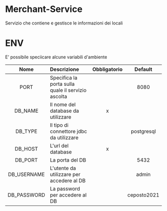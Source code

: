 # Merchant-Service

Servizio che contiene e gestisce le informazioni dei locali

# ENV

E' possibile speciicare alcune variabili d'ambiente

|    Nome     | Descrizione                                        | Obbligatorio |   Default   |
| :---------: | :------------------------------------------------- | :----------: | :---------: |
|    PORT     | Specifica la porta sulla quale il servizio ascolta |              |    8080     |
|   DB_NAME   | Il nome del database da utilizzare                 |      x       |             |
|   DB_TYPE   | Il tipo di connettore jdbc da utilizzare           |              | postgresql  |
|   DB_HOST   | L'url del database                                 |      x       |             |
|   DB_PORT   | La porta del DB                                    |              |    5432     |
| DB_USERNAME | L'utente da utilizzare per accedere al DB          |              |    admin    |
| DB_PASSWORD | La password per accedere al DB                     |              | ceposto2021 |